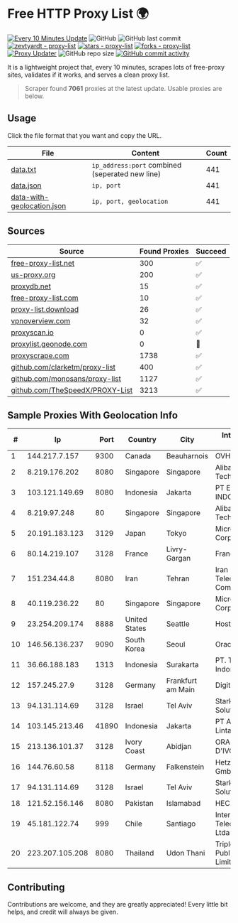 
# Free HTTP Proxy List 🌍

[![Every 10 Minutes Update](https://github.com/mertguvencli/http-proxy-list/actions/workflows/main.yml/badge.svg?branch=main)](https://github.com/mertguvencli/http-proxy-list/actions/workflows/main.yml)
![GitHub](https://img.shields.io/github/license/mertguvencli/http-proxy-list)
![GitHub last commit](https://img.shields.io/github/last-commit/mertguvencli/http-proxy-list)
[![zevtyardt - proxy-list](https://img.shields.io/static/v1?label=zevtyardt&message=proxy-list&color=blue&logo=github)](https://github.com/zevtyardt/proxy-list "Go to GitHub repo")
[![stars - proxy-list](https://img.shields.io/github/stars/zevtyardt/proxy-list?style=social)](https://github.com/zevtyardt/proxy-list)
[![forks - proxy-list](https://img.shields.io/github/forks/zevtyardt/proxy-list?style=social)](https://github.com/zevtyardt/proxy-list)
[![Proxy Updater](https://github.com/zevtyardt/proxy-list/workflows/Proxy%20Updater/badge.svg)](https://github.com/zevtyardt/proxy-list/actions?query=workflow:"Proxy+Updater")
![GitHub repo size](https://img.shields.io/github/repo-size/zevtyardt/proxy-list)
[![GitHub commit activity](https://img.shields.io/github/commit-activity/m/zevtyardt/proxy-list?logo=commits)](https://github.com/zevtyardt/proxy-list/commits/main)

It is a lightweight project that, every 10 minutes, scrapes lots of free-proxy sites, validates if it works, and serves a clean proxy list.

> Scraper found **7061** proxies at the latest update. Usable proxies are below.

## Usage

Click the file format that you want and copy the URL.

|File|Content|Count|
|----|-------|-----|
|[data.txt](https://raw.githubusercontent.com/mertguvencli/http-proxy-list/main/proxy-list/data.txt)|`ip_address:port` combined (seperated new line)|441|
|[data.json](https://raw.githubusercontent.com/mertguvencli/http-proxy-list/main/proxy-list/data.json)|`ip, port`|441|
|[data-with-geolocation.json](https://raw.githubusercontent.com/mertguvencli/http-proxy-list/main/proxy-list/data-with-geolocation.json)|`ip, port, geolocation`|441|

## Sources

|Source|Found Proxies|Succeed|
|------|-------------|-------|
|[free-proxy-list.net](https://free-proxy-list.net)|300|✅|
|[us-proxy.org](https://www.us-proxy.org)|200|✅|
|[proxydb.net](http://proxydb.net)|15|✅|
|[free-proxy-list.com](https://free-proxy-list.com/?page=&port=&type%5B%5D=http&type%5B%5D=https&up_time=0&search=Search)|10|✅|
|[proxy-list.download](https://www.proxy-list.download/HTTP)|26|✅|
|[vpnoverview.com](https://vpnoverview.com/privacy/anonymous-browsing/free-proxy-servers)|32|✅|
|[proxyscan.io](https://www.proxyscan.io)|0|✅|
|[proxylist.geonode.com](https://proxylist.geonode.com/api/proxy-list?limit=300&page=1&sort_by=lastChecked&sort_type=desc&protocols=http,https)|0|🚫|
|[proxyscrape.com](https://api.proxyscrape.com/v2/?request=displayproxies&protocol=http&timeout=10000&country=all&ssl=all&anonymity=all)|1738|✅|
|[github.com/clarketm/proxy-list](https://raw.githubusercontent.com/clarketm/proxy-list/master/proxy-list-raw.txt)|400|✅|
|[github.com/monosans/proxy-list](https://raw.githubusercontent.com/monosans/proxy-list/main/proxies/http.txt)|1127|✅|
|[github.com/TheSpeedX/PROXY-List](https://raw.githubusercontent.com/TheSpeedX/PROXY-List/master/http.txt)|3213|✅|


## Sample Proxies With Geolocation Info

|#|Ip|Port|Country|City|Internet Service Provider|
|-|--|----|-------|----|-------------------------|
|1|144.217.7.157|9300|Canada|Beauharnois|OVH SAS|
|2|8.219.176.202|8080|Singapore|Singapore|Alibaba (US) Technology Co., Ltd.|
|3|103.121.149.69|8080|Indonesia|Jakarta|PT EMERIO INDONESIA|
|4|8.219.97.248|80|Singapore|Singapore|Alibaba (US) Technology Co., Ltd.|
|5|20.191.183.123|3129|Japan|Tokyo|Microsoft Corporation|
|6|80.14.219.107|3128|France|Livry-Gargan|France Telecom|
|7|151.234.44.8|8080|Iran|Tehran|Iran Telecommunication Company PJS|
|8|40.119.236.22|80|Singapore|Singapore|Microsoft Corporation|
|9|23.254.209.174|8888|United States|Seattle|Hostwinds LLC.|
|10|146.56.136.237|9090|South Korea|Seoul|Oracle Corporation|
|11|36.66.188.183|1313|Indonesia|Surakarta|PT. Telekomunikasi Indonesia|
|12|157.245.27.9|3128|Germany|Frankfurt am Main|DigitalOcean, LLC|
|13|94.131.114.69|3128|Israel|Tel Aviv|Stark Industries Solutions LTD|
|14|103.145.213.46|41890|Indonesia|Jakarta|PT Aplikanusa Lintasarta|
|15|213.136.101.37|3128|Ivory Coast|Abidjan|ORANGE COTE D'IVOIRE|
|16|144.76.60.58|8118|Germany|Falkenstein|Hetzner Online GmbH|
|17|94.131.114.69|3128|Israel|Tel Aviv|Stark Industries Solutions LTD|
|18|121.52.156.146|8080|Pakistan|Islamabad|HEC|
|19|45.181.122.74|999|Chile|Santiago|Interpit Telecomunicaciones Ltda|
|20|223.207.105.208|8080|Thailand|Udon Thani|Triple T Broadband Public Company Limited|



## Contributing

Contributions are welcome, and they are greatly appreciated! Every
little bit helps, and credit will always be given.

